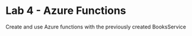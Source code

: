 # Lab 4 - Azure Functions

Create and use Azure functions with the previously created BooksService

